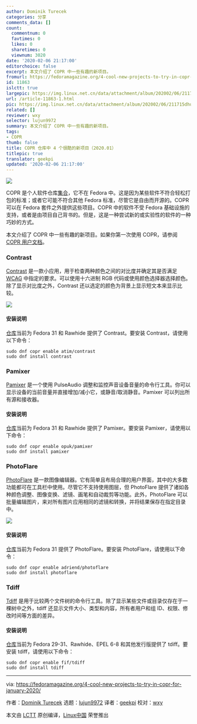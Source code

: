 ```yaml
---
author: Dominik Turecek
categories: 分享
comments_data: []
count:
  commentnum: 0
  favtimes: 0
  likes: 0
  sharetimes: 0
  viewnum: 3020
date: '2020-02-06 21:17:00'
editorchoice: false
excerpt: 本文介绍了 COPR 中一些有趣的新项目。
fromurl: https://fedoramagazine.org/4-cool-new-projects-to-try-in-copr-for-january-2020/
id: 11863
islctt: true
largepic: https://img.linux.net.cn/data/attachment/album/202002/06/211715dhu3wb3ch3lcpzj8.jpg
url: /article-11863-1.html
pic: https://img.linux.net.cn/data/attachment/album/202002/06/211715dhu3wb3ch3lcpzj8.jpg.thumb.jpg
related: []
reviewer: wxy
selector: lujun9972
summary: 本文介绍了 COPR 中一些有趣的新项目。
tags:
- COPR
thumb: false
title: COPR 仓库中 4 个很酷的新项目（2020.01）
titlepic: true
translator: geekpi
updated: '2020-02-06 21:17:00'
---
```


![](/data/attachment/album/202002/06/211715dhu3wb3ch3lcpzj8.jpg)


COPR 是个人软件仓库[集合](https://copr.fedorainfracloud.org/)，它不在 Fedora 中。这是因为某些软件不符合轻松打包的标准；或者它可能不符合其他 Fedora 标准，尽管它是自由而开源的。COPR 可以在 Fedora 套件之外提供这些项目。COPR 中的软件不受 Fedora 基础设施的支持，或者是由项目自己背书的。但是，这是一种尝试新的或实验性的软件的一种巧妙的方式。


本文介绍了 COPR 中一些有趣的新项目。如果你第一次使用 COPR，请参阅 [COPR 用户文档](https://docs.pagure.org/copr.copr/user_documentation.html#)。


### Contrast


[Contrast](https://gitlab.gnome.org/World/design/contrast) 是一款小应用，用于检查两种颜色之间的对比度并确定其是否满足 [WCAG](https://www.w3.org/WAI/standards-guidelines/wcag/) 中指定的要求。可以使用十六进制 RGB 代码或使用颜色选择器选择颜色。除了显示对比度之外，Contrast 还以选定的颜色为背景上显示短文本来显示比较。


![](/data/attachment/album/202002/06/211715wf88huzjafuzz8vy.png)


#### 安装说明


[仓库](https://copr.fedorainfracloud.org/coprs/atim/contrast/)当前为 Fedora 31 和 Rawhide 提供了 Contrast。要安装 Contrast，请使用以下命令：



```
sudo dnf copr enable atim/contrast
sudo dnf install contrast
```

### Pamixer


[Pamixer](https://github.com/cdemoulins/pamixer) 是一个使用 PulseAudio 调整和监控声音设备音量的命令行工具。你可以显示设备的当前音量并直接增加/减小它，或静音/取消静音。Pamixer 可以列出所有源和接收器。


#### 安装说明


[仓库](https://copr.fedorainfracloud.org/coprs/atim/contrast/)当前为 Fedora 31 和 Rawhide 提供了 Pamixer。要安装 Pamixer，请使用以下命令：



```
sudo dnf copr enable opuk/pamixer
sudo dnf install pamixer
```

### PhotoFlare


[PhotoFlare](https://photoflare.io/) 是一款图像编辑器。它有简单且布局合理的用户界面，其中的大多数功能都可在工具栏中使用。尽管它不支持使用图层，但 PhotoFlare 提供了诸如各种颜色调整、图像变换、滤镜、画笔和自动裁剪等功能。此外，PhotoFlare 可以批量编辑图片，来对所有图片应用相同的滤镜和转换，并将结果保存在指定目录中。


![](/data/attachment/album/202002/06/211813z9c7zn7vlgrgwwxx.jpg)


#### 安装说明


[仓库](https://copr.fedorainfracloud.org/coprs/atim/contrast/)当前为 Fedora 31 提供了 PhotoFlare。要安装 PhotoFlare，请使用以下命令：



```
sudo dnf copr enable adriend/photoflare
sudo dnf install photoflare
```

### Tdiff


[Tdiff](https://github.com/F-i-f/tdiff) 是用于比较两个文件树的命令行工具。除了显示某些文件或目录仅存在于一棵树中之外，tdiff 还显示文件大小、类型和内容，所有者用户和组 ID、权限、修改时间等方面的差异。


#### 安装说明


[仓库](https://copr.fedorainfracloud.org/coprs/atim/contrast/)当前为 Fedora 29-31、Rawhide、EPEL 6-8 和其他发行版提供了 tdiff。要安装 tdiff，请使用以下命令：



```
sudo dnf copr enable fif/tdiff
sudo dnf install tdiff
```



---


via: <https://fedoramagazine.org/4-cool-new-projects-to-try-in-copr-for-january-2020/>


作者：[Dominik Turecek](https://fedoramagazine.org/author/dturecek/) 选题：[lujun9972](https://github.com/lujun9972) 译者：[geekpi](https://github.com/geekpi) 校对：[wxy](https://github.com/wxy)


本文由 [LCTT](https://github.com/LCTT/TranslateProject) 原创编译，[Linux中国](https://linux.cn/) 荣誉推出